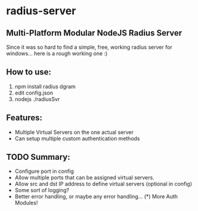 # radius-server
## Multi-Platform Modular NodeJS Radius Server ##

Since it was so hard to find a simple, free, working radius server for windows... 
here is a rough working one :)

## How to use: ##
1) npm install radius dgram
2) edit config.json
3) nodejs ./radiusSvr

## Features: ##
* Multiple Virtual Servers on the one actual server
* Can setup multiple custom authentication methods

## TODO Summary: ##
* Configure port in config
* Allow multiple ports that can be assigned virtual servers.
* Allow src and dst IP address to define virtual servers (optional in config)
* Some sort of logging?
* Better error handling, or maybe any error handling...
(*) More Auth Modules!
